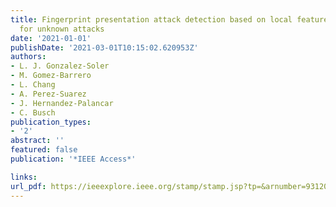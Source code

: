 ```yaml
---
title: Fingerprint presentation attack detection based on local features encoding
  for unknown attacks
date: '2021-01-01'
publishDate: '2021-03-01T10:15:02.620953Z'
authors:
- L. J. Gonzalez-Soler
- M. Gomez-Barrero
- L. Chang
- A. Perez-Suarez
- J. Hernandez-Palancar
- C. Busch
publication_types:
- '2'
abstract: ''
featured: false
publication: '*IEEE Access*'

links:
url_pdf: https://ieeexplore.ieee.org/stamp/stamp.jsp?tp=&arnumber=9312046
---
```


